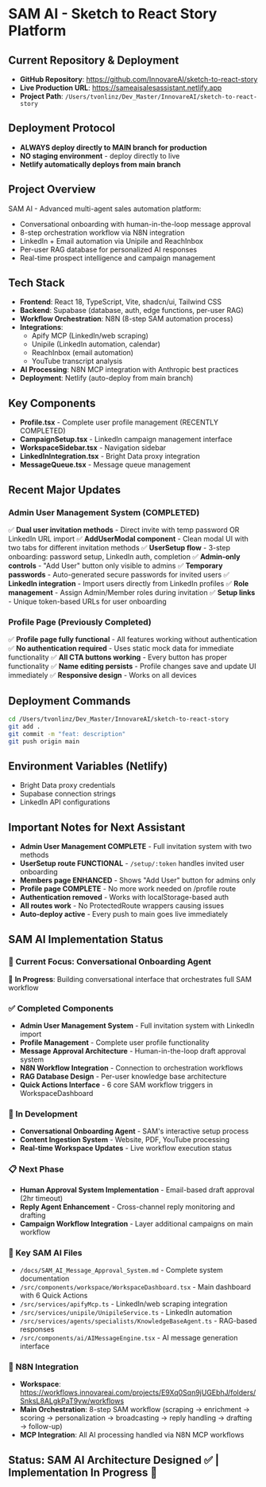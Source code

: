 # SAM AI - Sketch to React Story Platform

## Current Repository & Deployment
- **GitHub Repository**: https://github.com/InnovareAI/sketch-to-react-story
- **Live Production URL**: https://sameaisalesassistant.netlify.app
- **Project Path**: `/Users/tvonlinz/Dev_Master/InnovareAI/sketch-to-react-story`

## Deployment Protocol
- **ALWAYS deploy directly to MAIN branch for production**
- **NO staging environment** - deploy directly to live
- **Netlify automatically deploys from main branch**

## Project Overview
SAM AI - Advanced multi-agent sales automation platform:
- Conversational onboarding with human-in-the-loop message approval
- 8-step orchestration workflow via N8N integration
- LinkedIn + Email automation via Unipile and ReachInbox
- Per-user RAG database for personalized AI responses
- Real-time prospect intelligence and campaign management

## Tech Stack
- **Frontend**: React 18, TypeScript, Vite, shadcn/ui, Tailwind CSS
- **Backend**: Supabase (database, auth, edge functions, per-user RAG)
- **Workflow Orchestration**: N8N (8-step SAM automation process)
- **Integrations**: 
  - Apify MCP (LinkedIn/web scraping)
  - Unipile (LinkedIn automation, calendar)
  - ReachInbox (email automation)
  - YouTube transcript analysis
- **AI Processing**: N8N MCP integration with Anthropic best practices
- **Deployment**: Netlify (auto-deploy from main branch)

## Key Components
- **Profile.tsx** - Complete user profile management (RECENTLY COMPLETED)
- **CampaignSetup.tsx** - LinkedIn campaign management interface
- **WorkspaceSidebar.tsx** - Navigation sidebar
- **LinkedInIntegration.tsx** - Bright Data proxy integration
- **MessageQueue.tsx** - Message queue management

## Recent Major Updates
### Admin User Management System (COMPLETED)
✅ **Dual user invitation methods** - Direct invite with temp password OR LinkedIn URL import
✅ **AddUserModal component** - Clean modal UI with two tabs for different invitation methods
✅ **UserSetup flow** - 3-step onboarding: password setup, LinkedIn auth, completion
✅ **Admin-only controls** - "Add User" button only visible to admins
✅ **Temporary passwords** - Auto-generated secure passwords for invited users
✅ **LinkedIn integration** - Import users directly from LinkedIn profiles
✅ **Role management** - Assign Admin/Member roles during invitation
✅ **Setup links** - Unique token-based URLs for user onboarding

### Profile Page (Previously Completed)
✅ **Profile page fully functional** - All features working without authentication
✅ **No authentication required** - Uses static mock data for immediate functionality
✅ **All CTA buttons working** - Every button has proper functionality
✅ **Name editing persists** - Profile changes save and update UI immediately
✅ **Responsive design** - Works on all devices

## Deployment Commands
```bash
cd /Users/tvonlinz/Dev_Master/InnovareAI/sketch-to-react-story
git add .
git commit -m "feat: description"
git push origin main
```

## Environment Variables (Netlify)
- Bright Data proxy credentials
- Supabase connection strings
- LinkedIn API configurations

## Important Notes for Next Assistant
- **Admin User Management COMPLETE** - Full invitation system with two methods
- **UserSetup route FUNCTIONAL** - `/setup/:token` handles invited user onboarding
- **Members page ENHANCED** - Shows "Add User" button for admins only
- **Profile page COMPLETE** - No more work needed on /profile route
- **Authentication removed** - Works with localStorage-based auth
- **All routes work** - No ProtectedRoute wrappers causing issues
- **Auto-deploy active** - Every push to main goes live immediately

## SAM AI Implementation Status

### 🎯 Current Focus: Conversational Onboarding Agent
🔄 **In Progress**: Building conversational interface that orchestrates full SAM workflow

### ✅ Completed Components
- **Admin User Management System** - Full invitation system with LinkedIn import
- **Profile Management** - Complete user profile functionality
- **Message Approval Architecture** - Human-in-the-loop draft approval system
- **N8N Workflow Integration** - Connection to orchestration workflows
- **RAG Database Design** - Per-user knowledge base architecture
- **Quick Actions Interface** - 6 core SAM workflow triggers in WorkspaceDashboard

### 🔄 In Development
- **Conversational Onboarding Agent** - SAM's interactive setup process
- **Content Ingestion System** - Website, PDF, YouTube processing
- **Real-time Workspace Updates** - Live workflow execution status

### 📋 Next Phase
- **Human Approval System Implementation** - Email-based draft approval (2hr timeout)
- **Reply Agent Enhancement** - Cross-channel reply monitoring and drafting
- **Campaign Workflow Integration** - Layer additional campaigns on main workflow

### 📍 Key SAM AI Files
- `/docs/SAM_AI_Message_Approval_System.md` - Complete system documentation
- `/src/components/workspace/WorkspaceDashboard.tsx` - Main dashboard with 6 Quick Actions
- `/src/services/apifyMcp.ts` - LinkedIn/web scraping integration
- `/src/services/unipile/UnipileService.ts` - LinkedIn automation
- `/src/services/agents/specialists/KnowledgeBaseAgent.ts` - RAG-based responses
- `/src/components/ai/AIMessageEngine.tsx` - AI message generation interface

### 🔗 N8N Integration
- **Workspace**: https://workflows.innovareai.com/projects/E9Xq0Sqn9jUGEbhJ/folders/SnksL8ALgkPaT9yw/workflows
- **Main Orchestration**: 8-step SAM workflow (scraping → enrichment → scoring → personalization → broadcasting → reply handling → drafting → follow-up)
- **MCP Integration**: All AI processing handled via N8N MCP workflows

## Status: SAM AI Architecture Designed ✅ | Implementation In Progress 🔄